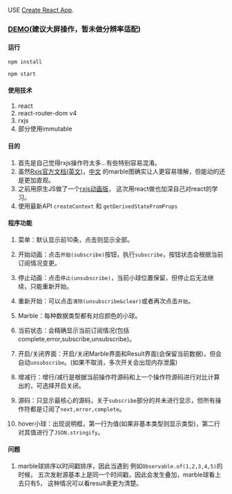 USE [Create React App](https://github.com/facebookincubator/create-react-app).

### [DEMO](https://codesandbox.io/s/github/stonehank/animateRxjs-react)(建议大屏操作，暂未做分辨率适配)

#### 运行
`npm install`

`npm start`

#### 使用技术
1. react
2. react-router-dom v4
3. rxjs
4. 部分使用immutable

#### 目的
1. 首先是自己觉得rxjs操作符太多...有些特别容易混淆。
2. 虽然[Rxjs官方文档(英文)](http://reactivex.io/rxjs/)，[中文](http://cn.rx.js.org/)
的marble图确实让人更容易理解，但能动的还是更加直观。
3. 之前用原生JS做了一个[rxjs动画版](https://github.com/stonehank/animateRxjs-rawJS)，
这次用react做也加深自己对react的学习。
4. 使用最新API `createContext` 和 `getDerivedStateFromProps`

#### 程序功能

1. 菜单：默认显示前10条，点击则显示全部。

2. 开始动画：点击`开始(subscribe)`按钮，执行`subscribe`，按钮状态会根据当前订阅情况变更。
3. 停止动画：点击`停止(unsubscribe)`，当前小球位置保留，但停止后无法继续，只能重新开始。
4. 重新开始：可以点击`清除(unsubscribe&clear)`或者再次点击`开始`。
5. Marble：每种数据类型都有对应颜色的小球。
6. 当前状态：会精确显示当前订阅情况(包括complete,error,subscribe,unsubscribe)。
7. 开启/关闭界面：开启/关闭Marble界面和Result界面(会保留当前数据)，但会自动`unsubscribe`。(如果不取消，多次开关会出现内存泄露)
8. 增减行：增行/减行是根据当前操作符源码和上一个操作符源码进行对比计算出的，可选择开启关闭。
9. 源码：只显示最核心的源码，关于`subscribe`部分的并未进行显示，但所有操作符都是订阅了`next,error,complete`。
10. hover小球：出现说明框，第一行为值(如果非基本类型则显示类型)，第二行对其值进行了`JSON.stringify`。


#### 问题
1. marble球排序以时间戳排序，因此当遇到 例如`Observable.of(1,2,3,4,5)`的时候，
五次发射源基本上是同一个时间戳，因此会发生叠加，marble球看上去只有5，
这种情况可以看result表更为清楚。